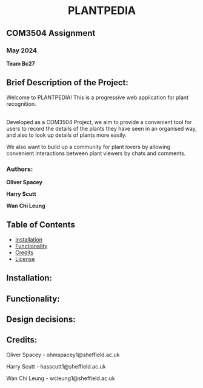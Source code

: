 # <h1 align="center">PLANTPEDIA</h1> 

## COM3504 Assignment 
### May 2024
<p><b>Team Bc27</p></b>

## Brief Description of the Project:
<p>Welcome to PLANTPEDIA! This is a progressive web application for plant recognition. </p>
<br>Developed as a COM3504 Project, we aim to provide a convenient tool for users to record the details of the plants they have seen in an organised way, and also to look up details of plants more easily.</br>
<p>We also want to build up a community for plant lovers by allowing convenient interactions between plant viewers by chats and comments.</p>


### Authors:
<p><b>Oliver Spacey</p></b>
<p><b>Harry Scutt</p></b>
<p><b>Wan Chi Leung</p></b>


## Table of Contents

- [Installation](#installation)
- [Functionality](#functionality)
- [Credits](#credits)
- [License](#license)


## Installation:



## Functionality:



## Design decisions:


## Credits:
<p>Oliver Spacey - ohmspacey1@sheffield.ac.uk</p>
<p>Harry Scutt - hasscutt1@sheffield.ac.uk</p>
<p>Wan Chi Leung - wcleung1@sheffield.ac.uk</p>

